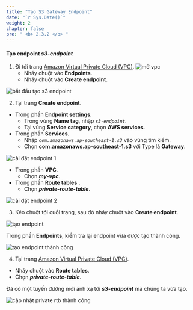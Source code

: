 ```yaml
---
title: "Tạo S3 Gateway Endpoint"
date: "`r Sys.Date()`"
weight: 2
chapter: false
pre: " <b> 2.3.2 </b> "
---
```


#### Tạo endpoint **_s3-endpoint_**

1. Đi tới trang [Amazon Virtual Private Cloud (VPC)](https://aws.amazon.com/vpc/).
   ![mở vpc](/images/create-vpc/vpc/open-vpc.png)
   - Nháy chuột vào **Endpoints**.
   - Nháy chuột vào **Create endpoint**.

![bắt đầu tạo s3 endpoint](/images/create-s3/start-create-s3-endpoint.png)

2. Tại trang **Create endpoint**.

- Trong phần **Endpoint settings**.
  - Trong vùng **Name tag**, nhập _`s3-endpoint`_.
  - Tại vùng **Service category**, chọn **AWS services**.
- Trong phần **Services**.
  - Nhập _`com.amazonaws.ap-southeast-1.s3`_ vào vùng tìm kiếm.
  - Chọn **com.amazonaws.ap-southeast-1.s3** với Type là **Gateway**.

![cài đặt endpoint 1](/images/create-s3/endpoint-settings-1.png)

- Trong phần **VPC**.
  - Chọn **_my-vpc_**.
- Trong phần **Route tables** .
  - Chọn **_private-route-table_**.

![cài đặt endpoint 2](/images/create-s3/endpoint-settings-2.png)

3. Kéo chuột tới cuối trang, sau đó nháy chuột vào **Create endpoint**.

![tạo endpoint](/images/create-s3/create-endpoint.png)

Trong phần **Endpoints**, kiểm tra lại endpoint vừa được tạo thành công.

![tạo endpoint thành công](/images/create-s3/create-endpoint-success.png)

4. Tại trang [Amazon Virtual Private Cloud (VPC)](https://aws.amazon.com/vpc/).

- Nháy chuột vào **Route tables**.
- Chọn **_private-route-table_**.

Đã có một tuyến đường mới ánh xạ tới **_s3-endpoint_** mà chúng ta vừa tạo.

![cập nhật private rtb thành công](/images/create-s3/update-private-route-table-success.png)
